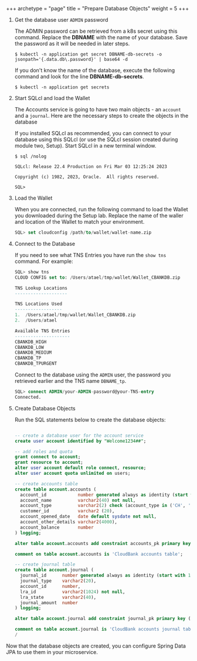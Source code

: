 +++
archetype = "page"
title = "Prepare Database Objects"
weight = 5
+++

1. Get the database user `ADMIN` password

    The ADMIN password can be retrieved from a k8s secret using this command. Replace the **DBNAME** with the name of your database. Save the password as it will be needed in later steps.

    ```shell
    $ kubectl -n application get secret DBNAME-db-secrets -o jsonpath='{.data.db\.password}' | base64 -d
    ```

    If you don't know the name of the database, execute the following command and look for the line **DBNAME-db-secrets**.

    ```shell
    $ kubectl -n application get secrets
    ```

1. Start SQLcl and load the Wallet

    The Accounts service is going to have two main objects - an `account` and a `journal`. Here are the necessary steps to create the objects in the database

    If you installed SQLcl as recommended, you can connect to your database using this SQLcl (or use the SQLcl session created during module two, Setup). Start SQLcl in a new terminal window.

    ```shell
    $ sql /nolog

    SQLcl: Release 22.4 Production on Fri Mar 03 12:25:24 2023

    Copyright (c) 1982, 2023, Oracle.  All rights reserved.

    SQL>
    ```

1. Load the Wallet

    When you are connected, run the following command to load the Wallet you downloaded during the Setup lab. Replace the name of the waller and location of the Wallet to match your environment.

    ```sql
    SQL> set cloudconfig /path/to/wallet/wallet-name.zip
    ```

1. Connect to the Database

    If you need to see what TNS Entries you have run the `show tns` command. For example:

    ```sql
    SQL> show tns
    CLOUD CONFIG set to: /Users/atael/tmp/wallet/Wallet_CBANKDB.zip

    TNS Lookup Locations
    --------------------

    TNS Locations Used
    ------------------
    1.  /Users/atael/tmp/wallet/Wallet_CBANKDB.zip
    2.  /Users/atael

    Available TNS Entries
    ---------------------
    CBANKDB_HIGH
    CBANKDB_LOW
    CBANKDB_MEDIUM
    CBANKDB_TP
    CBANKDB_TPURGENT
    ```

    Connect to the database using the `ADMIN` user, the password you retrieved earlier and the TNS name `DBNAME_tp`.

    ```sql
    SQL> connect ADMIN/your-ADMIN-password@your-TNS-entry
    Connected.
    ```

1. Create Database Objects

    Run the SQL statements below to create the database objects:

    ```sql
    
    -- create a database user for the account service
    create user account identified by "Welcome1234##";

    -- add roles and quota
    grant connect to account;
    grant resource to account;
    alter user account default role connect, resource;
    alter user account quota unlimited on users;

    -- create accounts table
    create table account.accounts (
      account_id            number generated always as identity (start with 1 cache 20),
      account_name          varchar2(40) not null,
      account_type          varchar2(2) check (account_type in ('CH', 'SA', 'CC', 'LO')),
      customer_id           varchar2 (20),
      account_opened_date   date default sysdate not null,
      account_other_details varchar2(4000),
      account_balance       number
    ) logging;

    alter table account.accounts add constraint accounts_pk primary key (account_id) using index logging;
    
    comment on table account.accounts is 'CloudBank accounts table';

    -- create journal table
    create table account.journal (
      journal_id      number generated always as identity (start with 1 cache 20),
      journal_type    varchar2(20),
      account_id      number,
      lra_id          varchar2(1024) not null,
      lra_state       varchar2(40),
      journal_amount  number
    ) logging;

    alter table account.journal add constraint journal_pk primary key (journal_id) using index logging;

    comment on table account.journal is 'CloudBank accounts journal table';
    /
    ```

  Now that the database objects are created, you can configure Spring Data JPA to use them in your microservice.

